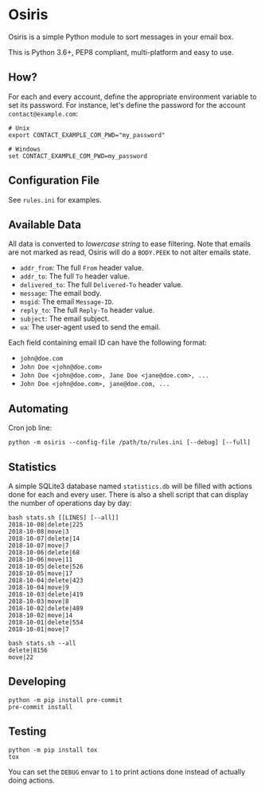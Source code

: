 # Osiris

Osiris is a simple Python module to sort messages in your email box.

This is Python 3.6+, PEP8 compliant, multi-platform and easy to use.

## How?

For each and every account, define the appropriate environment variable to set its password.
For instance, let's define the password for the account `contact@example.com`:

    # Unix
    export CONTACT_EXAMPLE_COM_PWD="my_password"

    # Windows
    set CONTACT_EXAMPLE_COM_PWD=my_password

## Configuration File

See `rules.ini` for examples.

## Available Data

All data is converted to *lowercase string* to ease filtering.
Note that emails are not marked as read, Osiris will do a `BODY.PEEK` to not alter emails state.

- `addr_from`: The full `From` header value.
- `addr_to`: The full `To` header value.
- `delivered_to`: The full `Delivered-To` header value.
- `message`: The email body.
- `msgid`: The email `Message-ID`.
- `reply_to`: The full `Reply-To` header value.
- `subject`: The email subject.
- `ua`: The user-agent used to send the email.

Each field containing email ID can have the following format:

- `john@doe.com`
- `John Doe <john@doe.com>`
- `John Doe <john@doe.com>, Jane Doe <jane@doe.com>, ... `
- `John Doe <john@doe.com>, jane@doe.com, ... `

## Automating

Cron job line:

    python -m osiris --config-file /path/to/rules.ini [--debug] [--full]

## Statistics

A simple SQLite3 database named `statistics.db` will be filled with actions done for each and every user.
There is also a shell script that can display the number of operations day by day:

    bash stats.sh [[LINES] [--all]]
    2018-10-08|delete|225
    2018-10-08|move|3
    2018-10-07|delete|14
    2018-10-07|move|7
    2018-10-06|delete|68
    2018-10-06|move|11
    2018-10-05|delete|526
    2018-10-05|move|17
    2018-10-04|delete|423
    2018-10-04|move|9
    2018-10-03|delete|419
    2018-10-03|move|8
    2018-10-02|delete|489
    2018-10-02|move|14
    2018-10-01|delete|554
    2018-10-01|move|7

    bash stats.sh --all
    delete|8156
    move|22

## Developing

    python -m pip install pre-commit
    pre-commit install

## Testing

    python -m pip install tox
    tox

You can set the `DEBUG` envar to `1` to print actions done instead of actually doing actions.
